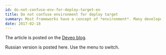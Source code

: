 ```yaml
---
id: do-not-confuse-env-for-deploy-target-en
title: Do not confuse environment for deploy target
summary: Most frameworks have a concept of *environment*. Many developers are misusing it as a deploy target.
date: 2017-02-18
---
```


The article is posted on the [Deveo blog](http://blog.deveo.com/do-not-confuse-environment-for-deploy-target/).

Russian version is posted here. Use the menu to switch.
